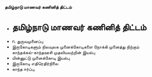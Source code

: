 **தமிழ்நாடு மாணவர் கணினித் திட்டம்**
- # தமிழ்நாடு மாணவர் கணினித் திட்டம்
- n. துருவமுனைப்பு
- இருகோடிகளும் நிலவுலக முனைக்கோடிகளை நோக்கி முனைத்து நிற்கும் காந்தக்கல்-காந்தஊசி முதலியவற்றின் இயல்பு
- மின்னுட்டு முனைக்கோடி இயல்பு
- இருகோடி எதிரெதிர்நிலை
- காந்த ஈர்ப்பு.

